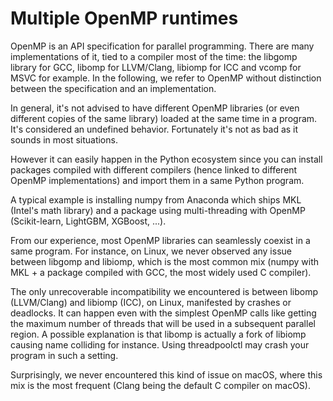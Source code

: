 # Multiple OpenMP runtimes

OpenMP is an API specification for parallel programming. There are many
implementations of it, tied to a compiler most of the time: the libgomp library
for GCC, libomp for LLVM/Clang, libiomp for ICC and vcomp for MSVC for example.
In the following, we refer to OpenMP without distinction between the
specification and an implementation.

In general, it's not advised to have different OpenMP libraries (or even
different copies of the same library) loaded at the same time in a program.
It's considered an undefined behavior. Fortunately it's not as bad as it sounds
in most situations.

However it can easily happen in the Python ecosystem since you can install
packages compiled with different compilers (hence linked to different OpenMP
implementations) and import them in a same Python program.

A typical example is installing numpy from Anaconda which ships MKL
(Intel's math library) and a package using multi-threading with OpenMP
(Scikit-learn, LightGBM, XGBoost, ...).

From our experience, most OpenMP libraries can seamlessly coexist in a same
program. For instance, on Linux, we never observed any issue between libgomp
and libiomp, which is the most common mix (numpy with MKL + a package compiled
with GCC, the most widely used C compiler).

The only unrecoverable incompatibility we encountered is between libomp
(LLVM/Clang) and libiomp (ICC), on Linux, manifested by crashes or deadlocks.
It can happen even with the simplest OpenMP calls like getting the maximum
number of threads that will be used in a subsequent parallel region. A possible
explanation is that libomp is actually a fork of libiomp causing name colliding
for instance. Using threadpoolctl may crash your program in such a setting.

Surprisingly, we never encountered this kind of issue on macOS, where this mix
is the most frequent (Clang being the default C compiler on macOS).
